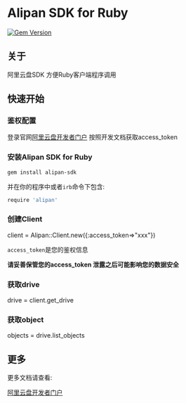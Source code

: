 # Alipan SDK for Ruby

[![Gem Version](https://badge.fury.io/rb/alipan-sdk.svg)](https://badge.fury.io/rb/alipan-sdk)

## 关于

阿里云盘SDK  方便Ruby客户端程序调用

## 快速开始

### 鉴权配置

登录官网[阿里云盘开发者门户](https://www.alipan.com/developer/f)  按照开发文档获取access_token

### 安装Alipan SDK for Ruby

```bash
gem install alipan-sdk
```

并在你的程序中或者`irb`命令下包含:

```bash
require 'alipan'
```

### 创建Client
client = Alipan::Client.new({:access_token=>"xxx"})

`access_token`是您的鉴权信息


**请妥善保管您的access_token  泄露之后可能影响您的数据安全**

### 获取drive
drive = client.get_drive

### 获取object
objects = drive.list_objects

## 更多

更多文档请查看:

[阿里云盘开发者门户](https://www.alipan.com/developer/f)
